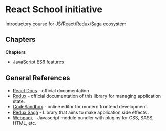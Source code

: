 # React School initiative

Introductory course for JS/React/Redux/Saga ecosystem

## Chapters

**Chapters**

- [JavaScript ES6 features](https://github.com/Nearsoft/react-school/1-ES6-features)

## General References

- [React Docs](https://reactjs.org/docs/getting-started.html) - official documentation
- [Redux](https://redux.js.org/) - official documentation of this library for managing application state.
- [CodeSandbox](https://codesandbox.io/) - online editor for modern frontend development.
- [Redux Saga](https://redux-saga.js.org/) - Library that aims to make application side effects .
- [Webpack](https://webpack.js.org/) - Javascript module bundler with plugins for CSS, SASS, HTML, etc.
